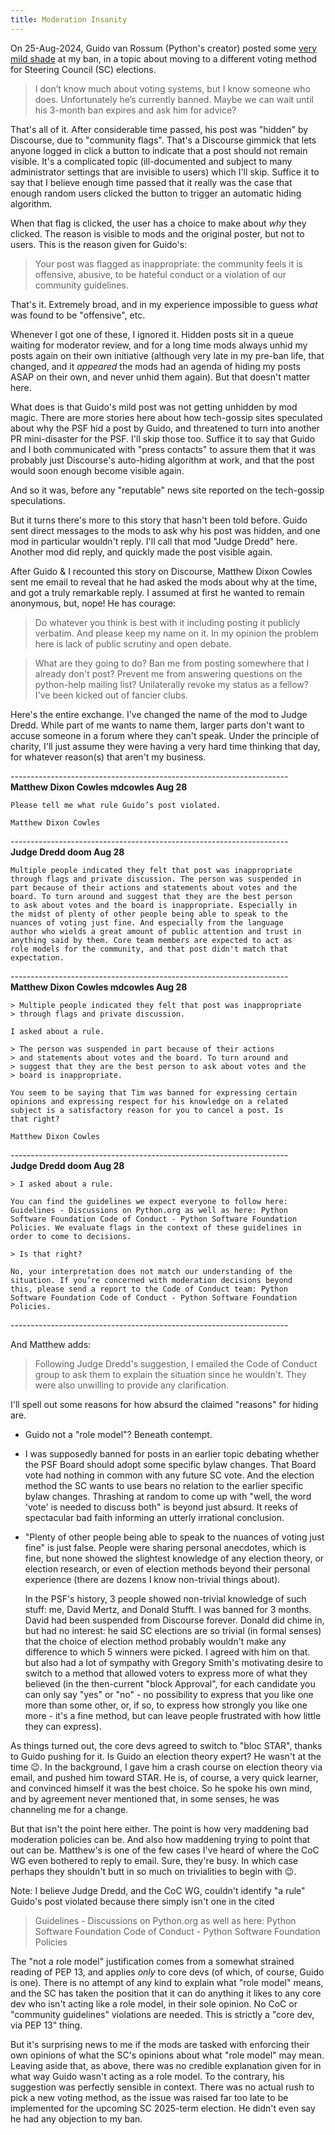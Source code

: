 ```yaml
---
title: Moderation Insanity
---
```


On 25-Aug-2024, Guido van Rossum (Python's creator) posted some [very mild shade](https://discuss.python.org/t/should-we-consider-ranked-choice-voting-for-sc-elections/61880/6) at my ban, in a topic about moving to a different voting method for Steering Council (SC) elections.

>  I don’t know much about voting systems, but I know someone who does. Unfortunately he’s currently banned. Maybe we can wait until his 3-month ban expires and ask him for advice?

That's all of it. After considerable time passed, his post was "hidden" by Discourse, due to "community flags". That's a Discourse gimmick that lets anyone logged in click a button to indicate that a post should not remain visible. It's a complicated topic (ill-documented and subject to many administrator settings that are invisible to users) which I'll skip. Suffice it to say that I believe enough time passed that it really was the case that enough random users clicked the button to trigger an automatic hiding algorithm.

When that flag is clicked, the user has a choice to make about _why_ they clicked. The reason is visible to mods and the original poster, but not to users. This is the reason given for Guido's:

> Your post was flagged as inappropriate: the community feels it is offensive, abusive, to be hateful conduct or a violation of our community guidelines.

That's it. Extremely broad, and in my experience impossible to guess _what_ was found to be "offensive", etc.

Whenever I got one of these, I ignored it. Hidden posts sit in a queue waiting for moderator review, and for a long time mods always unhid my posts again on their own initiative (although very late in my pre-ban life, that changed, and it _appeared_ the mods had an agenda of hiding my posts ASAP on their own, and never unhid them again). But that doesn't matter here.

What does is that Guido's mild post was not getting unhidden by mod magic. There are more stories here about how tech-gossip sites speculated about why the PSF hid a post by Guido, and threatened to turn into another PR mini-disaster for the PSF. I'll skip those too. Suffice it to say that Guido and I both communicated with "press contacts" to assure them that it was probably just Discourse's auto-hiding algorithm at work, and that the post would soon enough become visible again.

And so it was, before any "reputable" news site reported on the tech-gossip speculations.

But it turns there's more to this story that hasn't been told before. Guido sent direct messages to the mods to ask why his post was hidden, and one mod in particular wouldn't reply. I'll call that mod "Judge Dredd" here. Another mod did reply, and quickly made the post visible again.

After Guido & I recounted this story on Discourse, Matthew Dixon Cowles sent me email to reveal that he had asked the mods about why at the time, and got a truly remarkable reply. I assumed at first he wanted to remain anonymous, but, nope! He has courage:

> Do whatever you think is best with it including posting it publicly verbatim. And please keep my name on it. In my opinion the problem here is lack of public scrutiny and open debate.

> What are they going to do? Ban me from posting somewhere that I already don't post? Prevent me from answering questions on the python-help mailing list? Unilaterally revoke my status as a fellow? I've been kicked out of fancier clubs.

Here's the entire exchange. I've changed the name of the mod to Judge Dredd. While part of me wants to name them, larger parts don't want to accuse someone in a forum where they can't speak. Under the principle of charity, I'll just assume they were having a very hard time thinking that day, for whatever reason(s) that aren't my business.

\---------------------------------------------------------------------<br>
    **Matthew Dixon Cowles mdcowles Aug 28**

    Please tell me what rule Guido’s post violated.

    Matthew Dixon Cowles

\---------------------------------------------------------------------<br>
    **Judge Dredd doom Aug 28**

    Multiple people indicated they felt that post was inappropriate
    through flags and private discussion. The person was suspended in
    part because of their actions and statements about votes and the
    board. To turn around and suggest that they are the best person
    to ask about votes and the board is inappropriate. Especially in
    the midst of plenty of other people being able to speak to the
    nuances of voting just fine. And especially from the language
    author who wields a great amount of public attention and trust in
    anything said by them. Core team members are expected to act as
    role models for the community, and that post didn't match that
    expectation.

\---------------------------------------------------------------------<br>
    **Matthew Dixon Cowles mdcowles Aug 28**

    > Multiple people indicated they felt that post was inappropriate
    > through flags and private discussion.

    I asked about a rule.

    > The person was suspended in part because of their actions
    > and statements about votes and the board. To turn around and
    > suggest that they are the best person to ask about votes and the
    > board is inappropriate.

    You seem to be saying that Tim was banned for expressing certain
    opinions and expressing respect for his knowledge on a related
    subject is a satisfactory reason for you to cancel a post. Is
    that right?

    Matthew Dixon Cowles

\---------------------------------------------------------------------<br>
    **Judge Dredd doom Aug 28**

    > I asked about a rule.

    You can find the guidelines we expect everyone to follow here:
    Guidelines - Discussions on Python.org as well as here: Python
    Software Foundation Code of Conduct - Python Software Foundation
    Policies. We evaluate flags in the context of these guidelines in
    order to come to decisions.

    > Is that right?

    No, your interpretation does not match our understanding of the
    situation. If you’re concerned with moderation decisions beyond
    this, please send a report to the Code of Conduct team: Python
    Software Foundation Code of Conduct - Python Software Foundation
    Policies.

\---------------------------------------------------------------------<br>

And Matthew adds:

> Following Judge Dredd's suggestion, I emailed the Code of Conduct group to ask them to explain the situation since he wouldn't. They were also unwilling to provide any clarification.

I'll spell out some reasons for how absurd the claimed "reasons" for hiding are.

- Guido not a "role model"? Beneath contempt.

- I was supposedly banned for posts in an earlier topic debating whether the PSF Board should adopt some specific bylaw changes. That Board vote had nothing in common with any future SC vote. And the election method the SC wants to use bears no relation to the earlier specific bylaw changes. Thrashing at random to come up with "well, the word 'vote' is needed to discuss both" is beyond just absurd. It reeks of spectacular bad faith informing an utterly irrational conclusion.

- "Plenty of other people being able to speak to the nuances of voting just fine" is just false. People were sharing personal anecdotes, which is fine, but none showed the slightest knowledge of any election theory, or election research, or even of election methods beyond their personal experience (there are dozens I know non-trivial things about).
 
    In the PSF's history, 3 people showed non-trivial knowledge of such stuff: me, David Mertz, and Donald Stufft. I was banned for 3 months. David had been suspended from Discourse forever. Donald did chime in, but had no interest: he said SC elections are so trivial (in formal senses) that the choice of election method probably wouldn't make any difference to which 5 winners were picked. I agreed with him on that. but also had a lot of sympathy with Gregory Smith's motivating desire to switch to a method that allowed voters to express more of what they believed (in the then-current "block Approval", for each candidate you can only say "yes" or "no" - no possibility to express that you like one more than some other, or, if so, to express how strongly you like one more - it's a fine method, but can leave people frustrated with how little they can express).

As things turned out, the core devs agreed to switch to "bloc STAR", thanks to Guido pushing for it. Is Guido an election theory expert? He wasn't at the time :wink:. In the background, I gave him a crash course on election theory via email, and pushed him toward STAR. He is, of course, a very quick learner, and convinced himself it was the best choice. So he spoke his own mind, and by agreement never mentioned that, in some senses, he was channeling me for a change.

But that isn't the point here either. The point is how very maddening bad moderation policies can be. And also how maddening trying to point that out can be. Matthew's is one of the few cases I've heard of where the CoC WG even bothered to reply to email. Sure, they're busy. In which case perhaps they shouldn't butt in so much on trivialities to begin with :wink:.

Note: I believe Judge Dredd, and the CoC WG, couldn't identify "a rule" Guido's post violated because there simply isn't one in the cited

>  Guidelines - Discussions on Python.org as well as here: Python Software Foundation Code of Conduct - Python Software Foundation Policies

The "not a role model" justification comes from a somewhat strained reading of PEP 13, and applies _only_ to core devs (of which, of course, Guido is one). There is no attempt of any kind to explain what "role model" means, and the SC has taken the position that it can do anything it likes to any core dev who isn't acting like a role model, in their sole opinion. No CoC or "community guidelines" violations are needed. This is strictly a "core dev, via PEP 13" thing.

But it's surprising news to me if the mods are tasked with enforcing their own opinions of what the SC's opinions about what "role model" may mean. Leaving aside that, as above, there was no credible explanation given for in what way Guido wasn't acting as a role model. To the contrary, his suggestion was perfectly sensible in context. There was no actual rush to pick a new voting method, as the issue was raised far too late to be implemented for the upcoming SC 2025-term election. He didn't even say he had any objection to my ban.
